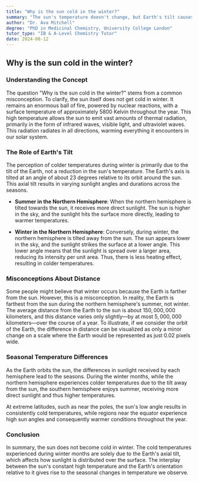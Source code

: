 ```yaml
---
title: "Why is the sun cold in the winter?"
summary: "The sun's temperature doesn't change, but Earth's tilt causes winter's cold. Sunlight hits the tilted hemisphere at a lower angle, spreading over a larger area, making it less intense and resulting in colder temperatures."
author: "Dr. Ava Mitchell"
degree: "PhD in Medicinal Chemistry, University College London"
tutor_type: "IB & A-Level Chemistry Tutor"
date: 2024-08-12
---
```


## Why is the sun cold in the winter?

### Understanding the Concept

The question "Why is the sun cold in the winter?" stems from a common misconception. To clarify, the sun itself does not get cold in winter. It remains an enormous ball of fire, powered by nuclear reactions, with a surface temperature of approximately $5800$ Kelvin throughout the year. This high temperature allows the sun to emit vast amounts of thermal radiation, primarily in the form of infrared waves, visible light, and ultraviolet waves. This radiation radiates in all directions, warming everything it encounters in our solar system.

### The Role of Earth's Tilt

The perception of colder temperatures during winter is primarily due to the tilt of the Earth, not a reduction in the sun's temperature. The Earth's axis is tilted at an angle of about $23$ degrees relative to its orbit around the sun. This axial tilt results in varying sunlight angles and durations across the seasons.

- **Summer in the Northern Hemisphere**: When the northern hemisphere is tilted towards the sun, it receives more direct sunlight. The sun is higher in the sky, and the sunlight hits the surface more directly, leading to warmer temperatures.
  
- **Winter in the Northern Hemisphere**: Conversely, during winter, the northern hemisphere is tilted away from the sun. The sun appears lower in the sky, and the sunlight strikes the surface at a lower angle. This lower angle means that the sunlight is spread over a larger area, reducing its intensity per unit area. Thus, there is less heating effect, resulting in colder temperatures.

### Misconceptions About Distance

Some people might believe that winter occurs because the Earth is farther from the sun. However, this is a misconception. In reality, the Earth is farthest from the sun during the northern hemisphere's summer, not winter. The average distance from the Earth to the sun is about $150,000,000$ kilometers, and this distance varies only slightly—by at most $5,000,000$ kilometers—over the course of a year. To illustrate, if we consider the orbit of the Earth, the difference in distance can be visualized as only a minor change on a scale where the Earth would be represented as just $0.02$ pixels wide.

### Seasonal Temperature Differences

As the Earth orbits the sun, the differences in sunlight received by each hemisphere lead to the seasons. During the winter months, while the northern hemisphere experiences colder temperatures due to the tilt away from the sun, the southern hemisphere enjoys summer, receiving more direct sunlight and thus higher temperatures.

At extreme latitudes, such as near the poles, the sun's low angle results in consistently cold temperatures, while regions near the equator experience high sun angles and consequently warmer conditions throughout the year.

### Conclusion

In summary, the sun does not become cold in winter. The cold temperatures experienced during winter months are solely due to the Earth's axial tilt, which affects how sunlight is distributed over the surface. The interplay between the sun's constant high temperature and the Earth's orientation relative to it gives rise to the seasonal changes in temperature we observe.
    